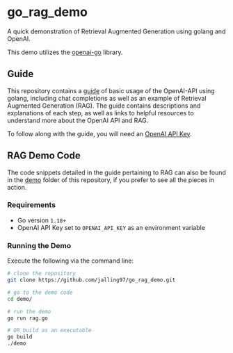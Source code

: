 # go_rag_demo
A quick demonstration of Retrieval Augmented Generation using golang and OpenAI.

This demo utilizes the [openai-go](https://github.com/openai/openai-go/) library.

## Guide
This repository contains a [guide](docs/openai_rag_golang.md) of basic usage of the OpenAI-API using golang, including chat completions as well as an example of Retrieval Augmented Generation (RAG). The guide contains descriptions and explanations of each step, as well as links to helpful resources to understand more about the OpenAI API and RAG.

To follow along with the guide, you will need an [OpenAI API Key](https://help.openai.com/en/articles/4936850-where-do-i-find-my-openai-api-key).

## RAG Demo Code
The code snippets detailed in the guide pertaining to RAG can also be found in the [demo](demo/) folder of this repository, if you prefer to see all the pieces in action.

### Requirements

- Go version `1.18+`
- OpenAI API Key set to `OPENAI_API_KEY` as an environment variable

### Running the Demo

Execute the following via the command line:

```bash
# clone the repository
git clone https://github.com/jalling97/go_rag_demo.git

# go to the demo code
cd demo/

# run the demo
go run rag.go

# OR build as an executable 
go build
./demo
```

